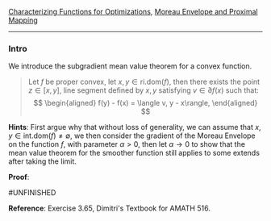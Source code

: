 [Characterizing Functions for Optimizations](../Background/Characterizing%20Functions%20for%20Optimizations.md), [Moreau Envelope and Proximal Mapping](../Proximal%20Operator/Moreau%20Envelope%20and%20Proximal%20Mapping.md)

---
### **Intro**

We introduce the subgradient mean value theorem for a convex function. 

> Let $f$ be proper convex, let $x, y\in \text{ri.dom}(f)$, then there exists the point $z\in [x, y]$, line segment defined by $x, y$ satisfying $v\in \partial f(x)$ such that: 
> $$
> \begin{aligned}
>   f(y) - f(x) = \langle v, y - x\rangle, 
> \end{aligned}
> $$

**Hints**: 
First argue why that without loss of generality, we can assume that $x, y\in \text{int.dom}(f)\neq \emptyset$, we then consider the gradient of the Moreau Envelope on the function $f$, with parameter $\alpha > 0$, then let $\alpha\rightarrow 0$ to show that the mean value theorem for the smoother function still applies to some extends after taking the limit. 

**Proof**: 

#UNFINISHED

**Reference**: Exercise 3.65, Dimitri's Textbook for AMATH 516. 